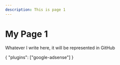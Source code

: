```yaml
---
description: This is page 1
---
```


# My Page 1

Whatever I write here, it will be represented in GitHub


{
  "plugins": ["google-adsense"]
}
